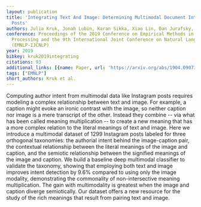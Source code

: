 ```yaml
---
layout: publication
title: 'Integrating Text And Image: Determining Multimodal Document Intent In Instagram
  Posts'
authors: Julia Kruk, Jonah Lubin, Karan Sikka, Xiao Lin, Dan Jurafsky, Ajay Divakaran
conference: Proceedings of the 2019 Conference on Empirical Methods in Natural Language
  Processing and the 9th International Joint Conference on Natural Language Processing
  (EMNLP-IJCNLP)
year: 2019
bibkey: kruk2019integrating
citations: 93
additional_links: [{name: Paper, url: 'https://arxiv.org/abs/1904.09073'}]
tags: ["EMNLP"]
short_authors: Kruk et al.
---
```

Computing author intent from multimodal data like Instagram posts requires
modeling a complex relationship between text and image. For example, a caption
might evoke an ironic contrast with the image, so neither caption nor image is
a mere transcript of the other. Instead they combine -- via what has been
called meaning multiplication -- to create a new meaning that has a more
complex relation to the literal meanings of text and image. Here we introduce a
multimodal dataset of 1299 Instagram posts labeled for three orthogonal
taxonomies: the authorial intent behind the image-caption pair, the contextual
relationship between the literal meanings of the image and caption, and the
semiotic relationship between the signified meanings of the image and caption.
We build a baseline deep multimodal classifier to validate the taxonomy,
showing that employing both text and image improves intent detection by 9.6%
compared to using only the image modality, demonstrating the commonality of
non-intersective meaning multiplication. The gain with multimodality is
greatest when the image and caption diverge semiotically. Our dataset offers a
new resource for the study of the rich meanings that result from pairing text
and image.